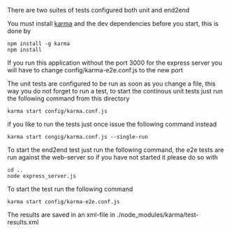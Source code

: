 There are two suites of tests configured both unit and end2end

You must install [karma](http://karma-runner.github.io/0.10/index.html) and the dev dependencies before you start, this is done by

```
npm install -g karma
npm install
```

If you run this application without the port 3000 for the express server you will have to
change config/karma-e2e.conf.js to the new port

The unit tests are configured to be run as soon as you change a file, this way you do not forget to
run a test, to start the continous unit tests just run the following command from this directory

```
karma start config/karma.conf.js
```

if you like to run the tests just once issue the following command instead

```
karma start congig/karma.conf.js --single-run
```

To start the end2end test just run the following command, the e2e tests are run against the web-server
so if you have not started it please do so with

```
cd ..
node express_server.js
```

To start the test run the following command
```
karma start config/karma-e2e.conf.js
```

The results are saved in an xml-file in
./node_modules/karma/test-results.xml

